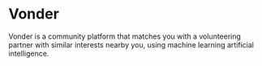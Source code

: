# Vonder
Vonder is a community platform that matches you with a volunteering partner with similar interests nearby you, using machine learning artificial intelligence.
